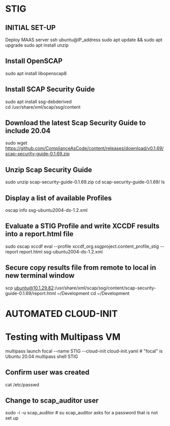 # STIG
## INITIAL SET-UP
Deploy MAAS server
ssh ubuntu@IP_address
sudo apt update && sudo apt upgrade
sudo apt install unzip

## Install OpenSCAP
sudo apt install libopenscap8     

## Install SCAP Security Guide
sudo apt install ssg-debderived    
cd /usr/share/xml/scap/ssg/content

## Download the latest Scap Security Guide to include 20.04
sudo wget https://github.com/ComplianceAsCode/content/releases/download/v0.1.69/scap-security-guide-0.1.69.zip     

## Unzip Scap Security Guide
sudo unzip scap-security-guide-0.1.69.zip
cd scap-security-guide-0.1.69/
ls

## Display a list of available Profiles
oscap info ssg-ubuntu2004-ds-1.2.xml

## Evaluate a STIG Profile and write XCCDF results into a report.html file
sudo oscap xccdf eval --profile xccdf_org.ssgproject.content_profile_stig --report report.html ssg-ubuntu2004-ds-1.2.xml

## Secure copy results file from remote to local in new terminal window
scp ubuntu@10.1.29.82:/usr/share/xml/scap/ssg/content/scap-security-guide-0.1.69/report.html ~/Development
cd ~/Development

# AUTOMATED CLOUD-INIT
# Testing with Multipass VM
multipass launch focal --name STIG --cloud-init cloud-init.yaml # "focal" is Ubuntu 20.04
multipass shell STIG

## Confirm user was created
cat /etc/passwd

## Change to scap_auditor user
sudo -i -u scap_auditor # su scap_auditor asks for a password that is not set up

